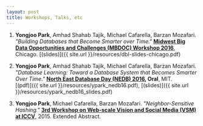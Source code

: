 ```yaml
---
layout: post
title: Workshops, Talks, etc
---
```


1. **Yongjoo Park**, Amhad Shahab Tajik, Michael Cafarella, Barzan Mozafari.
   *"Building Databases that Become Smarter over Time."*
   **[Midwest Big Data Opportunities and Challenges (MBDOC) Workshop
   2016](http://people.cs.uchicago.edu/~aelmore/mbdoc.html)**,
   Chicago.
   [(slides)]({{ site.url }}/resources/dbl-slides-chicago.pdf)

1. **Yongjoo Park**, Amhad Shahab Tajik, Michael Cafarella, Barzan Mozafari.
   *"Database Learning: Toward a Database System that Becomes Smarter Over Time."*
   **[North East Database Day (NEDB) 2016](http://mitdbg.github.io/nedbday/2016/), Oral**, MIT.<br/>
   [(pdf)]({{ site.url }}/resources/ypark_nedb16.pdf),
   [(slides)]({{ site.url }}/resources/ypark_nedb16_slides.pdf)

1. **Yongjoo Park**, Michael Cafarella, Barzan Mozafari.
   *"Neighbor-Sensitive Hashing."*
   **[3rd Workshop on Web-scale Vision and Social Media
   (VSM) at ICCV](https://sites.google.com/site/vsm2015iccv/)**, 2015.
   Extended Abstract.
